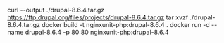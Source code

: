 curl --output ./drupal-8.6.4.tar.gz https://ftp.drupal.org/files/projects/drupal-8.6.4.tar.gz
tar xvzf ./drupal-8.6.4.tar.gz
docker build -t nginxunit-php:drupal-8.6.4 .
docker run -d --name drupal-8.6.4 -p 80:80 nginxunit-php:drupal-8.6.4